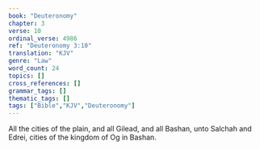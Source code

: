 ```yaml
---
book: "Deuteronomy"
chapter: 3
verse: 10
ordinal_verse: 4986
ref: "Deuteronomy 3:10"
translation: "KJV"
genre: "Law"
word_count: 24
topics: []
cross_references: []
grammar_tags: []
thematic_tags: []
tags: ["Bible","KJV","Deuteronomy"]
---
```

All the cities of the plain, and all Gilead, and all Bashan, unto Salchah and Edrei, cities of the kingdom of Og in Bashan.
